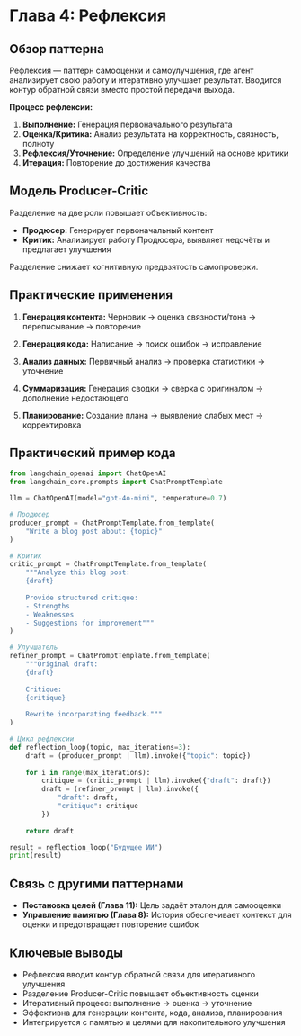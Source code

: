 # Глава 4: Рефлексия

## Обзор паттерна

Рефлексия — паттерн самооценки и самоулучшения, где агент анализирует свою работу и итеративно улучшает результат. Вводится контур обратной связи вместо простой передачи выхода.

**Процесс рефлексии:**
1. **Выполнение:** Генерация первоначального результата
2. **Оценка/Критика:** Анализ результата на корректность, связность, полноту
3. **Рефлексия/Уточнение:** Определение улучшений на основе критики
4. **Итерация:** Повторение до достижения качества

## Модель Producer-Critic

Разделение на две роли повышает объективность:

- **Продюсер:** Генерирует первоначальный контент
- **Критик:** Анализирует работу Продюсера, выявляет недочёты и предлагает улучшения

Разделение снижает когнитивную предвзятость самопроверки.

## Практические применения

1. **Генерация контента:** Черновик → оценка связности/тона → переписывание → повторение

2. **Генерация кода:** Написание → поиск ошибок → исправление

3. **Анализ данных:** Первичный анализ → проверка статистики → уточнение

4. **Суммаризация:** Генерация сводки → сверка с оригиналом → дополнение недостающего

5. **Планирование:** Создание плана → выявление слабых мест → корректировка

## Практический пример кода

```python
from langchain_openai import ChatOpenAI
from langchain_core.prompts import ChatPromptTemplate

llm = ChatOpenAI(model="gpt-4o-mini", temperature=0.7)

# Продюсер
producer_prompt = ChatPromptTemplate.from_template(
    "Write a blog post about: {topic}"
)

# Критик
critic_prompt = ChatPromptTemplate.from_template(
    """Analyze this blog post:
    {draft}
    
    Provide structured critique:
    - Strengths
    - Weaknesses
    - Suggestions for improvement"""
)

# Улучшатель
refiner_prompt = ChatPromptTemplate.from_template(
    """Original draft:
    {draft}
    
    Critique:
    {critique}
    
    Rewrite incorporating feedback."""
)

# Цикл рефлексии
def reflection_loop(topic, max_iterations=3):
    draft = (producer_prompt | llm).invoke({"topic": topic})
    
    for i in range(max_iterations):
        critique = (critic_prompt | llm).invoke({"draft": draft})
        draft = (refiner_prompt | llm).invoke({
            "draft": draft, 
            "critique": critique
        })
    
    return draft

result = reflection_loop("Будущее ИИ")
print(result)
```

## Связь с другими паттернами

- **Постановка целей (Глава 11):** Цель задаёт эталон для самооценки
- **Управление памятью (Глава 8):** История обеспечивает контекст для оценки и предотвращает повторение ошибок

## Ключевые выводы

- Рефлексия вводит контур обратной связи для итеративного улучшения
- Разделение Producer-Critic повышает объективность оценки
- Итеративный процесс: выполнение → оценка → уточнение
- Эффективна для генерации контента, кода, анализа, планирования
- Интегрируется с памятью и целями для накопительного улучшения
